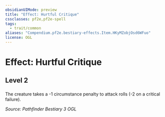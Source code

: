```yaml
---
obsidianUIMode: preview
title: "Effect: Hurtful Critique"
cssclasses: pf2e,pf2e-spell
tags:
  - trait/common
aliases: "Compendium.pf2e.bestiary-effects.Item.HKyMZobjOsd6WFuo"
license: OGL
---
```

# Effect: Hurtful Critique
## Level 2
### 






The creature takes a -1 circumstance penalty to attack rolls (-2 on a critical failure).

*Source: Pathfinder Bestiary 3*
*OGL*